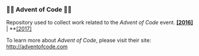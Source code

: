 ### 🎄🔔 Advent of Code 🔔🎁

Repository used to collect work related to the _Advent of Code_ event. **[[2016]](http://adventofcode.com/2016)** | **[[2017]](https://adventofcode.com/2017)

To learn more about _Advent of Code_, please visit their site: http://adventofcode.com
